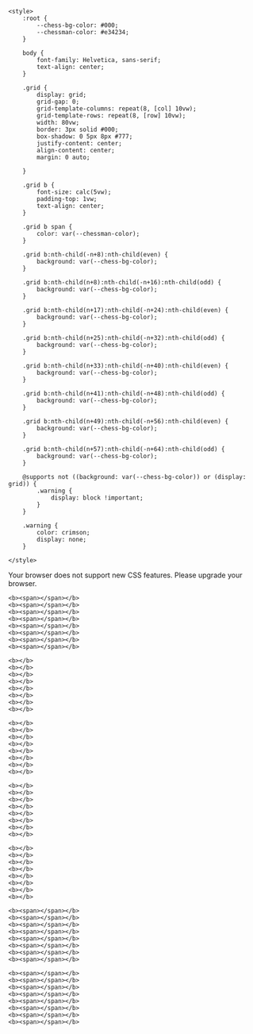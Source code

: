 <head>
    <meta charset="UTF-8">
    <meta name="viewport" content="width=device-width, initial-scale=1">
    <title>Responsive Chess Board with CSS Grid</title>


    <style>
        :root {
            --chess-bg-color: #000;
            --chessman-color: #e34234;
        }

        body {
            font-family: Helvetica, sans-serif;
            text-align: center;
        }

        .grid {
            display: grid;
            grid-gap: 0;
            grid-template-columns: repeat(8, [col] 10vw);
            grid-template-rows: repeat(8, [row] 10vw);
            width: 80vw;
            border: 3px solid #000;
            box-shadow: 0 5px 8px #777;
            justify-content: center;
            align-content: center;
            margin: 0 auto;

        }

        .grid b {
            font-size: calc(5vw);
            padding-top: 1vw;
            text-align: center;
        }

        .grid b span {
            color: var(--chessman-color);
        }

        .grid b:nth-child(-n+8):nth-child(even) {
            background: var(--chess-bg-color);
        }

        .grid b:nth-child(n+8):nth-child(-n+16):nth-child(odd) {
            background: var(--chess-bg-color);
        }

        .grid b:nth-child(n+17):nth-child(-n+24):nth-child(even) {
            background: var(--chess-bg-color);
        }

        .grid b:nth-child(n+25):nth-child(-n+32):nth-child(odd) {
            background: var(--chess-bg-color);
        }

        .grid b:nth-child(n+33):nth-child(-n+40):nth-child(even) {
            background: var(--chess-bg-color);
        }

        .grid b:nth-child(n+41):nth-child(-n+48):nth-child(odd) {
            background: var(--chess-bg-color);
        }

        .grid b:nth-child(n+49):nth-child(-n+56):nth-child(even) {
            background: var(--chess-bg-color);
        }

        .grid b:nth-child(n+57):nth-child(-n+64):nth-child(odd) {
            background: var(--chess-bg-color);
        }

        @supports not ((background: var(--chess-bg-color)) or (display: grid)) {
            .warning {
                display: block !important;
            }
        }

        .warning {
            color: crimson;
            display: none;
        }

    </style>
</head>
<body>
  
<p class="warning">Your browser does not support new CSS features. Please upgrade your browser.</p>

<main class="grid">
    <b><span></span></b>
    <b><span></span></b>
    <b><span></span></b>
    <b><span></span></b>
    <b><span></span></b>
    <b><span></span></b>
    <b><span></span></b>
    <b><span></span></b>

    <b><span></span></b>
    <b><span></span></b>
    <b><span></span></b>
    <b><span></span></b>
    <b><span></span></b>
    <b><span></span></b>
    <b><span></span></b>
    <b><span></span></b>

    <b></b>
    <b></b>
    <b></b>
    <b></b>
    <b></b>
    <b></b>
    <b></b>
    <b></b>

    <b></b>
    <b></b>
    <b></b>
    <b></b>
    <b></b>
    <b></b>
    <b></b>
    <b></b>

    <b></b>
    <b></b>
    <b></b>
    <b></b>
    <b></b>
    <b></b>
    <b></b>
    <b></b>

    <b></b>
    <b></b>
    <b></b>
    <b></b>
    <b></b>
    <b></b>
    <b></b>
    <b></b>

    <b><span></span></b>
    <b><span></span></b>
    <b><span></span></b>
    <b><span></span></b>
    <b><span></span></b>
    <b><span></span></b>
    <b><span></span></b>
    <b><span></span></b>

    <b><span></span></b>
    <b><span></span></b>
    <b><span></span></b>
    <b><span></span></b>
    <b><span></span></b>
    <b><span></span></b>
    <b><span></span></b>
    <b><span></span></b>
</main>

</body>
</html>
